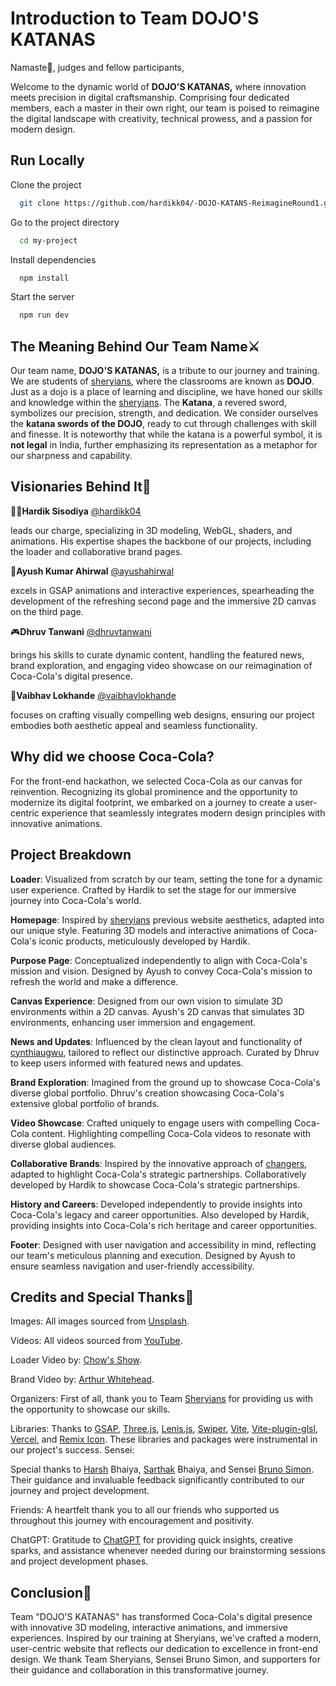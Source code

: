 
# Introduction to Team DOJO'S KATANAS

Namaste🙏, judges and fellow participants,

Welcome to the dynamic world of **DOJO'S KATANAS,** where innovation meets precision in digital craftsmanship. Comprising four dedicated members, each a master in their own right, our team is poised to reimagine the digital landscape with creativity, technical prowess, and a passion for modern design.
## Run Locally

Clone the project

```bash
  git clone https://github.com/hardikk04/-DOJO-KATANS-ReimagineRound1.git
```

Go to the project directory

```bash
  cd my-project
```

Install dependencies

```bash
  npm install
```

Start the server

```bash
  npm run dev
```


##  The Meaning Behind Our Team Name⚔️

Our team name, **DOJO'S KATANAS,** is a tribute to our journey and training. We are students of [sheryians](https://sheryians.com/), where the classrooms are known as **DOJO**. Just as a dojo is a place of learning and discipline, we have honed our skills and knowledge within the [sheryians](https://sheryians.com/). The **Katana**, a revered sword, symbolizes our precision, strength, and dedication. We consider ourselves the **katana swords of the DOJO**, ready to cut through challenges with skill and finesse. It is noteworthy that while the katana is a powerful symbol, it is **not legal** in India, further emphasizing its representation as a metaphor for our sharpness and capability.
## Visionaries Behind It💫

🧑‍💻**Hardik Sisodiya** [@hardikk04](https://portfolio-hardik-sisodiyas-projects.vercel.app/)

leads our charge, specializing in 3D modeling, WebGL, shaders, and animations. His expertise shapes the backbone of our projects, including the loader and collaborative brand pages.

🦸**Ayush Kumar Ahirwal** [@ayushahirwal](https://ayush-ah.github.io/portfolioo/)

excels in GSAP animations and interactive experiences, spearheading the development of the refreshing second page and the immersive 2D canvas on the third page.

🎮**Dhruv Tanwani** [@dhruvtanwani](https://www.linkedin.com/in/dhruvtanwani/)

brings his skills to curate dynamic content, handling the featured news, brand exploration, and engaging video showcase on our reimagination of Coca-Cola's digital presence.

🎨**Vaibhav Lokhande** [@vaibhavlokhande](https://3amdesigner.framer.website/)

focuses on crafting visually compelling web designs, ensuring our project embodies both aesthetic appeal and seamless functionality.
## Why did we choose Coca-Cola?

For the front-end hackathon, we selected Coca-Cola as our canvas for reinvention. Recognizing its global prominence and the opportunity to modernize its digital footprint, we embarked on a journey to create a user-centric experience that seamlessly integrates modern design principles with innovative animations.
## Project Breakdown

**Loader**: Visualized from scratch by our team, setting the tone for a dynamic user experience. Crafted by Hardik to set the stage for our immersive journey into Coca-Cola's world.

**Homepage**:  Inspired by [sheryians](https://sheryians.com/) previous website aesthetics, adapted into our unique style. Featuring 3D models and interactive animations of Coca-Cola's iconic products, meticulously developed by Hardik.

**Purpose Page**: Conceptualized independently to align with Coca-Cola's mission and vision. Designed by Ayush to convey Coca-Cola's mission to refresh the world and make a difference.

**Canvas Experience**: Designed from our own vision to simulate 3D environments within a 2D canvas. Ayush's 2D canvas that simulates 3D environments, enhancing user immersion and engagement.

**News and Updates**: Influenced by the clean layout and functionality of [cynthiaugwu](https://cynthiaugwu.com/), tailored to reflect our distinctive approach. Curated by Dhruv to keep users informed with featured news and updates.

**Brand Exploration**: Imagined from the ground up to showcase Coca-Cola's diverse global portfolio. Dhruv's creation showcasing Coca-Cola's extensive global portfolio of brands.

**Video Showcase**: Crafted uniquely to engage users with compelling Coca-Cola content. Highlighting compelling Coca-Cola videos to resonate with diverse global audiences.

**Collaborative Brands**: Inspired by the innovative approach of [changers](https://changers.studio), adapted to highlight Coca-Cola's strategic partnerships. Collaboratively developed by Hardik to showcase Coca-Cola's strategic partnerships.

**History and Careers**: Developed independently to provide insights into Coca-Cola's legacy and career opportunities. Also developed by Hardik, providing insights into Coca-Cola's rich heritage and career opportunities.

**Footer**: Designed with user navigation and accessibility in mind, reflecting our team's meticulous planning and execution. Designed by Ayush to ensure seamless navigation and user-friendly accessibility.
## Credits and Special Thanks🙏

Images: All images sourced from [Unsplash](unsplash.com).

Videos: All videos sourced from [YouTube](https://www.youtube.com/).

Loader Video by: [Chow's Show](https://www.youtube.com/watch?v=s3p5jIgIGSg).

Brand Video by: [Arthur Whitehead](https://www.youtube.com/@ArthurWhitehead).

Organizers: First of all, thank you to Team [Sheryians](https://sheryians.com/) for providing us with the opportunity to showcase our skills.

Libraries: Thanks to [GSAP](https://gsap.com/), [Three.js](https://threejs.org/), [Lenis.js](https://lenis.darkroom.engineering/), [Swiper](https://swiperjs.com/), [Vite](https://vitejs.dev/), [Vite-plugin-glsl](https://github.com/UstymUkhman/vite-plugin-glsl), [Vercel](https://vercel.com/), and [Remix Icon](https://remixicon.com/). These libraries and packages were instrumental in our project's success.
Sensei:

Special thanks to [Harsh](https://www.instagram.com/iamharshvandanasharma/) Bhaiya, [Sarthak](https://www.instagram.com/sarthack.sharma/) Bhaiya, and Sensei [Bruno Simon](https://bruno-simon.com/). Their guidance and invaluable feedback significantly contributed to our journey and project development.

Friends:
A heartfelt thank you to all our friends who supported us throughout this journey with encouragement and positivity.

ChatGPT:
Gratitude to [ChatGPT](https://chat.openai.com/) for providing quick insights, creative sparks, and assistance whenever needed during our brainstorming sessions and project development phases.
## Conclusion📕

Team "DOJO'S KATANAS" has transformed Coca-Cola's digital presence with innovative 3D modeling, interactive animations, and immersive experiences. Inspired by our training at Sheryians, we've crafted a modern, user-centric website that reflects our dedication to excellence in front-end design. We thank Team Sheryians, Sensei Bruno Simon, and supporters for their guidance and collaboration in this transformative journey.
